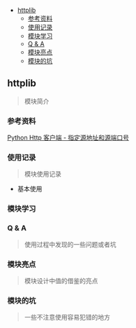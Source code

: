 - [httplib](#httplib)
  - [参考资料](#参考资料)
  - [使用记录](#使用记录)
  - [模块学习](#模块学习)
  - [Q & A](#q--a)
  - [模块亮点](#模块亮点)
  - [模块的坑](#模块的坑)

## httplib

> 模块简介

### 参考资料

[Python Http 客户端 - 指定源地址和源端口号](https://blog.csdn.net/shr986796621/article/details/53285649)

### 使用记录

> 模块使用记录

- 基本使用

### 模块学习

### Q & A

> 使用过程中发现的一些问题或者坑

### 模块亮点

> 模块设计中值的借鉴的亮点

### 模块的坑

> 一些不注意使用容易犯错的地方
